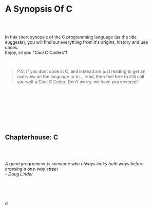 # A Synopsis Of C

<br />
<br />

In this short synopsis of the C programming language (as the title suggests), you will find out everything from it's origins, history and use cases. <br />
Enjoy, all you "Cool C Coders"!

<br />

>  P.S: If you dont code in C, and instead are just reading to get an overview on the language or to... read, then feel free to still call yourself a Cool C Coder. Don't worry, we have you covered!


<br />
<br />
<br />
<br />
<br />
<br />
<br />

## Chapterhouse: C

<br />
<br />

*A good programmer is someone who always looks both ways before crossing a one-way street* <br />
  *- Doug Linder*

<br />
<br />
<br />

d
